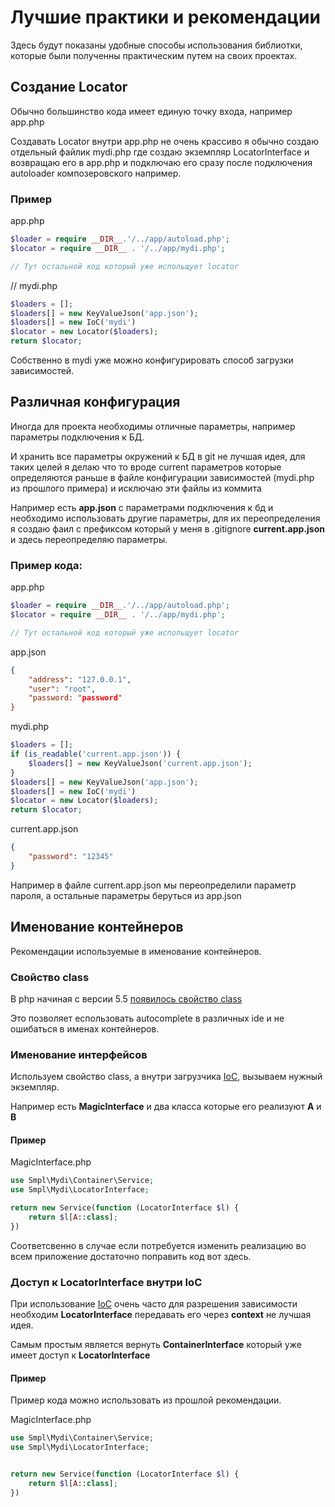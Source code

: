 # Лучшие практики и рекомендации

Здесь будут показаны удобные способы использования библиотки, которые 
были полученны практическим путем на своих проектах.

## Создание Locator

Обычно большинство кода имеет единую точку входа, например app.php

Создавать Locator внутри app.php не очень крассиво я обычно создаю 
отдельный файлик mydi.php где создаю экземпляр LocatorInterface и 
возвращаю его в app.php и подключаю его сразу после подключения autoloader 
композеровского например.

### Пример

app.php

```php
$loader = require __DIR__.'/../app/autoload.php';
$locator = require __DIR__ . '/../app/mydi.php';

// Тут остальной код который уже испольщует locator
```

// mydi.php

```php
$loaders = [];
$loaders[] = new KeyValueJson('app.json');
$loaders[] = new IoC('mydi')
$locator = new Locator($loaders);
return $locator;
```

Собственно в mydi уже можно конфигурировать способ загрузки зависимостей.

## Различная конфигурация

Иногда для проекта необходимы отличные параметры, например параметры 
подключения к БД.

И хранить все параметры окружений к БД в git не лучшая идея, для таких 
целей я делаю что то вроде current параметров которые определяются 
раньше в файле конфигурации зависимостей (mydi.php из прошлого примера) 
и исключаю эти файлы из коммита

Например есть **app.json** с параметрами подключения к бд и необходимо 
использовать другие параметры, для их переопределения я создаю фаил с 
префиксом который у меня в .gitignore **current.app.json** и здесь 
переопределяю параметры.

### Пример кода:

app.php

```php
$loader = require __DIR__.'/../app/autoload.php';
$locator = require __DIR__ . '/../app/mydi.php';

// Тут остальной код который уже испольщует locator
```

app.json

```json
{
    "address": "127.0.0.1",
    "user": "root",
    "password: "password"
}
```

mydi.php

```php
$loaders = [];
if (is_readable('current.app.json')) {
    $loaders[] = new KeyValueJson('current.app.json');
}
$loaders[] = new KeyValueJson('app.json');
$loaders[] = new IoC('mydi')
$locator = new Locator($loaders);
return $locator;
```

current.app.json

```json
{
    "password": "12345"
}
```

Например в файле current.app.json мы переопределили параметр пароля, а 
остальные параметры беруться из app.json

## Именование контейнеров

Рекомендации используемые в именование контейнеров.

### Свойство class

В php начиная с версии 5.5 [появилось свойство class](http://php.net/manual/ru/language.oop5.basic.php#language.oop5.basic.class.class)

Это позволяет еспользовать autocomplete в различных ide и не ошибаться в 
именах контейнеров.

### Именование интерфейсов

Используем свойство class, а внутри загрузчика [IoC](../IoC), вызываем 
нужный экземпляр.

Например есть **MagicInterface** и два класса которые его реализуют
**A** и **B**

#### Пример

MagicInterface.php

```php
use Smpl\Mydi\Container\Service;
use Smpl\Mydi\LocatorInterface;

return new Service(function (LocatorInterface $l) {
    return $l[A::class];
})
```

Соответсвенно в случае если потребуется изменить реализацию во всем 
приложение достаточно поправить код вот здесь.

### Доступ к LocatorInterface внутри IoC

При использование [IoC](../IoC) очень часто для разрешения зависимости 
необходим **LocatorInterface** передавать его через **context** не лучшая 
идея.
 
Самым простым является вернуть **ContainerInterface** который уже имеет 
доступ к **LocatorInterface**

#### Пример

Пример кода можно использовать из прошлой рекомендации.

MagicInterface.php

```php
use Smpl\Mydi\Container\Service;
use Smpl\Mydi\LocatorInterface;


return new Service(function (LocatorInterface $l) {
    return $l[A::class];
})
```